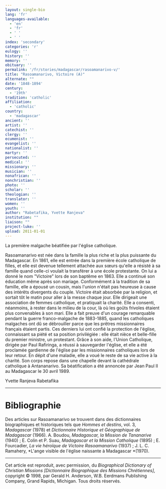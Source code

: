 ```yaml
---
layout: single-bio
lang: 'fr'
languages-available:
  - 'en'
  - 'fr'
  - ' '
  - ' '
index: 'secondary'
categories: 'r'
eulogy: ''
history: ''
memory: ''
obituary: ''
permalink: '/fr/stories/madagascar/rasoamanarivo-v/'
title: "Rasoamanarivo, Victoire (A)"
alternate: ""
date: '1848-1894'
century:
  - '19th'
tradition: 'catholic'
affiliation:
  - 'catholic'
country:
  - 'madagascar'
ancient: ''
artist: ''
catechist: ''
clergy: ''
ecumenist: ''
evangelist: ''
nationalist: ''
martyr: ''
persecuted: ''
medical: ''
missionary: ''
musician: ''
nonafrican: ''
nonchristian: ''
photo: ''
scholar: ''
theologian: ''
translator: ''
women: ''
youth: ''
author: "Rabetafika, Yvette Ranjeva"
institution: ""
liaison: ""
project-luke: ''
upload: 2011-01-01
---
```




La première malgache béatifiée par l'église catholique.

Rasoamanarivo est née dans la famille la plus riche et la plus puissante du Madagascar. En 1861, elle est entrée dans la première école catholique de filles, et elle est devenue tellement attachée aux sœurs qu'elle a résisté à sa famille quand celle-ci voulait la transférer à une école protestante. On lui a donné le nom "Victoire" lors de son baptême en 1863. Elle a continué son éducation même après son mariage. Conformément à la tradition de sa famille, elle a épousé un cousin, mais l'union n'était pas heureuse à cause des intérêts divergents du couple. Victoire était absorbée par la religion, et sortait tôt le matin pour aller à la messe chaque jour. Elle dirigeait une association de femmes catholique, et pratiquait la charité. Elle a consenti, néanmoins, &agrave; rester dans le milieu de la cour, là o&#249; les goûts frivoles étaient plus convenables à son mari. Elle a fait preuve d'un courage remarquable pendant la guerre franco-malgache de 1883-1885, quand les catholiques malgaches ont dû se débrouiller parce que les prêtres missionnaires français étaient partis. Ces derniers lui ont confié la protection de l'église, connaissant sa piété et sa position privilégiée : elle était nièce et belle-fille du premier ministre, un protestant. Grâce à son aide, l'Union Catholique, dirigée par Paul Rafiringa, a réussi à sauvegarder l'église, et elle a été proclamée gardienne de l'église par les missionnaires catholiques lors de leur retour. En dépit d'une maladie, elle a voué le reste de sa vie active à la charité. Son corps repose dans une chapelle devant la cathédrale catholique à Antananarivo. Sa béatification a été annoncée par Jean Paul II au Madagascar le 30 avril 1989.

Yvette Ranjeva Rabetafika

---

# Bibliographie

Des articles sur Rasoamanarivo se trouvent dans des dictionnaires biographiques et historiques tels que *Hommes et destins*, vol. 3, *Madagascar* (1978) et *Dictionnaire Historique et Géographique de Madagascar* (1966). A. Boudou, *Madagascar, la Mission de Tananarive* (1940) ; E. Colin et P. Suau, *Madagascar et la Mission Catholique* (1895) ; E. Fourcadier, *La vie héroïque de Victoire Rasoamanarivo* (1937) ; J. L. C. Ramahery, *L'ange visible de l'église naissante à Madagascar *(1970).

---

Cet article est reproduit, avec permission, du *Biographical Dictionary of Christian Missions [Dictionnaire Biographique des Missions Chrétiennes]*, copyright © 1998, par Gerald H. Anderson, W.B. Eerdmans Publishing Company, Grand Rapids, Michigan. Tous droits réservés.